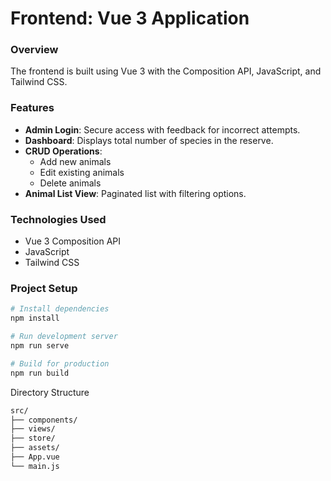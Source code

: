 # Frontend: Vue 3 Application

### Overview

The frontend is built using Vue 3 with the Composition API, JavaScript, and Tailwind CSS.

### Features

- **Admin Login**: Secure access with feedback for incorrect attempts.
- **Dashboard**: Displays total number of species in the reserve.
- **CRUD Operations**:
  - Add new animals
  - Edit existing animals
  - Delete animals
- **Animal List View**: Paginated list with filtering options.

### Technologies Used

- Vue 3 Composition API
- JavaScript
- Tailwind CSS

### Project Setup

```bash
# Install dependencies
npm install

# Run development server
npm run serve

# Build for production
npm run build
```
Directory Structure
```bash
src/
├── components/
├── views/
├── store/
├── assets/
├── App.vue
└── main.js
